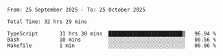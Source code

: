 <!--START_SECTION:waka-->

```abap
From: 25 September 2025 - To: 25 October 2025

Total Time: 32 hrs 29 mins

TypeScript       31 hrs 30 mins  ████████████████████████▒   96.94 %
Bash             10 mins         ░░░░░░░░░░░░░░░░░░░░░░░░░   00.56 %
Makefile         1 min           ░░░░░░░░░░░░░░░░░░░░░░░░░   00.06 %
```

<!--END_SECTION:waka-->
